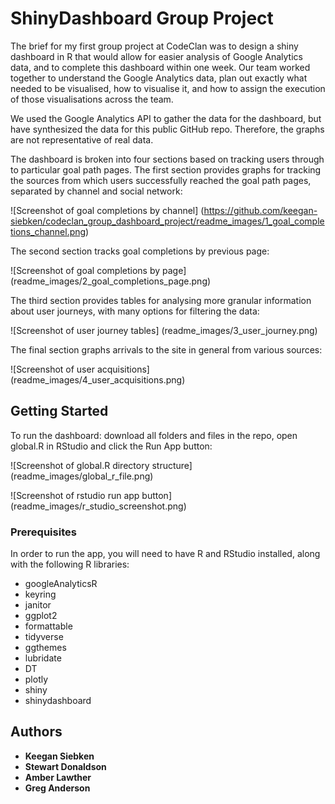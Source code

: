 # ShinyDashboard Group Project

The brief for my first group project at CodeClan was to design a shiny dashboard in R that would allow for easier analysis of Google Analytics data, and to complete this dashboard within one week. Our team worked together to understand the Google Analytics data, plan out exactly what needed to be visualised, how to visualise it, and how to assign the execution of those visualisations across the team. 

We used the Google Analytics API to gather the data for the dashboard, but have synthesized the data for this public GitHub repo. Therefore, the graphs are not representative of real data.

The dashboard is broken into four sections based on tracking users through to particular goal path pages. The first section provides graphs for tracking the sources from which users successfully reached the goal path pages, separated by channel and social network:

![Screenshot of goal completions by channel]
(https://github.com/keegan-siebken/codeclan_group_dashboard_project/readme_images/1_goal_completions_channel.png)

The second section tracks goal completions by previous page:  

![Screenshot of goal completions by page]
(readme_images/2_goal_completions_page.png)

The third section provides tables for analysing more granular information about user journeys, with many options for filtering the data:  

![Screenshot of user journey tables]
(readme_images/3_user_journey.png)

The final section graphs arrivals to the site in general from various sources: 

![Screenshot of user acquisitions]
(readme_images/4_user_acquisitions.png)


## Getting Started

To run the dashboard: download all folders and files in the repo, open global.R in RStudio and click the Run App button:

![Screenshot of global.R directory structure]
(readme_images/global_r_file.png)

![Screenshot of rstudio run app button]
(readme_images/r_studio_screenshot.png)


### Prerequisites

In order to run the app, you will need to have R and RStudio installed, along with the following R libraries:

* googleAnalyticsR
* keyring
* janitor
* ggplot2
* formattable
* tidyverse
* ggthemes
* lubridate
* DT
* plotly
* shiny
* shinydashboard

## Authors

* **Keegan Siebken** 
* **Stewart Donaldson** 
* **Amber Lawther** 
* **Greg Anderson** 



